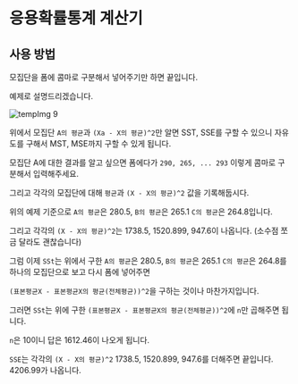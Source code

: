 # 응용확률통계 계산기

## 사용 방법

모집단을 폼에 콤마로 구분해서 넣어주기만 하면 끝입니다.

예제로 설명드리겠습니다.

![tempImg 9](https://user-images.githubusercontent.com/62415600/177555905-166110b3-3b48-4328-bf3a-29f8a6201e15.jpg)


위에서 모집단 `A의 평균`과 `(Xa - X의 평균)^2`만 알면 SST, SSE를 구할 수 있으니 자유도를 구해서 MST, MSE까지 구할 수 있게 됩니다.

모집단 A에 대한 결과를 알고 싶으면 폼에다가 `290, 265, ... 293` 이렇게 콤마로 구분해서 입력해주세요.

그리고 각각의 모집단에 대해 `평균`과 `(X - X의 평균)^2` 값을 기록해둡시다.

위의 예제 기준으로 `A의 평균`은 280.5, `B의 평균`은 265.1 `C의 평균`은 264.8입니다. 

그리고 각각의 `(X - X의 평균)^2`는 1738.5, 1520.899, 947.6이 나옵니다. (소수점 쪼금 달라도 괜찮습니다)

그럼 이제 `SSt`는 위에서 구한 `A의 평균`은 280.5, `B의 평균`은 265.1 `C의 평균`은 264.8를 하나의 모집단으로 보고 다시 폼에 넣어주면

`(표본평균X - 표본평균X의 평균(전체평균))^2`을 구하는 것이나 마찬가지입니다.

그러면 `SSt`는 위에 구한 `(표본평균X - 표본평균X의 평균(전체평균))^2`에 `n`만 곱해주면 됩니다.

`n`은 10이니 답은 1612.46이 나오게 됩니다.

`SSE`는 각각의 `(X - X의 평균)^2` 1738.5, 1520.899, 947.6를 더해주면 끝입니다. 4206.99가 나옵니다.

